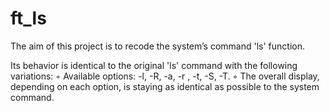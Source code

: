 # ft_ls

The aim of this project is to recode the system’s command 'ls' function.

Its behavior is identical to the original 'ls' command with the following variations:
◦ Available options: -l, -R, -a, -r , -t, -S, -T.
◦ The overall display, depending on each option, is staying as identical as possible
to the system command.
